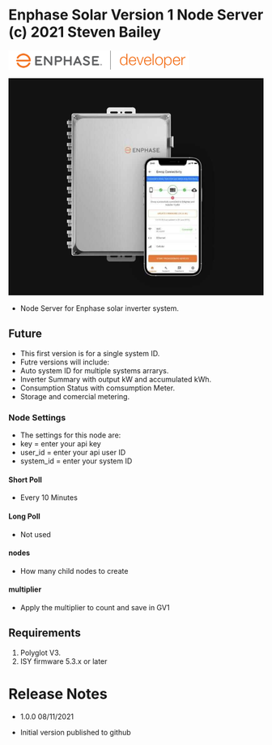 
# Enphase Solar Version 1 Node Server (c) 2021 Steven Bailey

![Enphase](<https://github.com/sjpbailey/udi-enphase-poly-master-v3/blob/master/images-archive/enlighten_dev_logo-8c066a4e2ed24faf.png>)

![Enphase](<https://github.com/sjpbailey/udi-enphase-poly-master-v3/blob/master/images-archive/Combiner+phone_0.jpg>)

* Node Server for Enphase solar inverter system.

## Future

* This first version is for a single system ID.
* Futre versions will include:
* Auto system ID for multiple systems arrarys.
* Inverter Summary with output kW and accumulated kWh.
* Consumption Status with comsumption Meter.
* Storage and comercial metering.

### Node Settings

* The settings for this node are:
* key = enter your api key
* user_id = enter your api user ID
* system_id = enter your system ID

#### Short Poll

* Every 10 Minutes

#### Long Poll

* Not used

#### nodes

* How many child nodes to create

#### multiplier

* Apply the multiplier to count and save in GV1

## Requirements

1. Polyglot V3.
2. ISY firmware 5.3.x or later

# Release Notes

* 1.0.0 08/11/2021

* Initial version published to github

